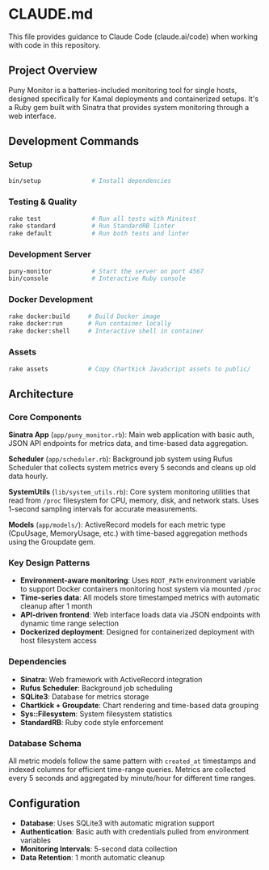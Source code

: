 # CLAUDE.md

This file provides guidance to Claude Code (claude.ai/code) when working with code in this repository.

## Project Overview

Puny Monitor is a batteries-included monitoring tool for single hosts, designed specifically for Kamal deployments and containerized setups. It's a Ruby gem built with Sinatra that provides system monitoring through a web interface.

## Development Commands

### Setup
```bash
bin/setup              # Install dependencies
```

### Testing & Quality
```bash
rake test              # Run all tests with Minitest
rake standard          # Run StandardRB linter
rake default           # Run both tests and linter
```

### Development Server
```bash
puny-monitor           # Start the server on port 4567
bin/console            # Interactive Ruby console
```

### Docker Development
```bash
rake docker:build     # Build Docker image
rake docker:run       # Run container locally
rake docker:shell     # Interactive shell in container
```

### Assets
```bash
rake assets           # Copy Chartkick JavaScript assets to public/
```

## Architecture

### Core Components

**Sinatra App** (`app/puny_monitor.rb`): Main web application with basic auth, JSON API endpoints for metrics data, and time-based data aggregation.

**Scheduler** (`app/scheduler.rb`): Background job system using Rufus Scheduler that collects system metrics every 5 seconds and cleans up old data hourly.

**SystemUtils** (`lib/system_utils.rb`): Core system monitoring utilities that read from `/proc` filesystem for CPU, memory, disk, and network stats. Uses 1-second sampling intervals for accurate measurements.

**Models** (`app/models/`): ActiveRecord models for each metric type (CpuUsage, MemoryUsage, etc.) with time-based aggregation methods using the Groupdate gem.

### Key Design Patterns

- **Environment-aware monitoring**: Uses `ROOT_PATH` environment variable to support Docker containers monitoring host system via mounted `/proc`
- **Time-series data**: All models store timestamped metrics with automatic cleanup after 1 month
- **API-driven frontend**: Web interface loads data via JSON endpoints with dynamic time range selection
- **Dockerized deployment**: Designed for containerized deployment with host filesystem access

### Dependencies

- **Sinatra**: Web framework with ActiveRecord integration
- **Rufus Scheduler**: Background job scheduling
- **SQLite3**: Database for metrics storage
- **Chartkick + Groupdate**: Chart rendering and time-based data grouping
- **Sys::Filesystem**: System filesystem statistics
- **StandardRB**: Ruby code style enforcement

### Database Schema

All metric models follow the same pattern with `created_at` timestamps and indexed columns for efficient time-range queries. Metrics are collected every 5 seconds and aggregated by minute/hour for different time ranges.

## Configuration

- **Database**: Uses SQLite3 with automatic migration support
- **Authentication**: Basic auth with credentials pulled from environment variables
- **Monitoring Intervals**: 5-second data collection
- **Data Retention**: 1 month automatic cleanup
